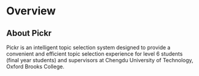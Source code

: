 # Overview

## About Pickr

Pickr is an intelligent topic selection system designed to provide a convenient and efficient topic selection
experience for level 6 students (final year students) and supervisors at Chengdu University of Technology, Oxford Brooks College.


<seealso style="cards">
    <category ref="related">
        <a href="Student.md" summary="How to select, create topic..."/>
        <a href="Supervisor.md" summary="How to create, edit topic..."/>
    </category>
</seealso>
